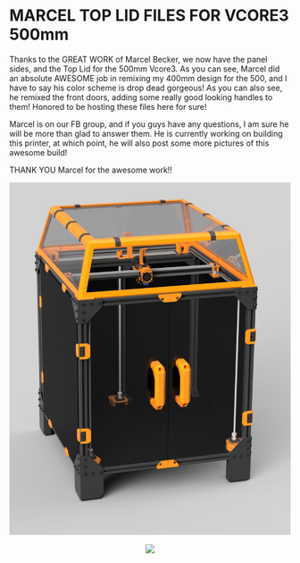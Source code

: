 # MARCEL TOP LID FILES FOR VCORE3 500mm

Thanks to the GREAT WORK of Marcel Becker, we now have the panel sides, and the Top Lid for the 500mm Vcore3.  As you can see, Marcel did an absolute AWESOME job in remixing my 400mm design for the 500, and I have to say his color scheme is drop dead gorgeous!  As you can also see, he remixed the front doors, adding some really good looking handles to them!  Honored to be hosting these files here for sure!

Marcel is on our FB group, and if you guys have any questions, I am sure he will be more than glad to answer them.  He is currently working on building this printer, at which point, he will also post some more pictures of this awesome build!

THANK YOU Marcel for the awesome work!!

<p align="center">
<img src="https://github.com/cyborgcnc/CYBORGCNC__RRVC3MOD/blob/main/500x500/MARCEL-Remix-MODS/Panels/500_toplid.JPEG">
</p>
<p align="center">
<img src="https://github.com/cyborgcnc/CYBORGCNC__RRVC3MOD/blob/main/500x500/MARCEL-Remix-MODS/Panels/500_toplid2.JPEG">
</p>


